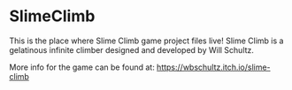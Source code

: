 # SlimeClimb
This is the place where Slime Climb game project files live! Slime Climb is a gelatinous infinite climber designed and developed by Will Schultz.

More info for the game can be found at: https://wbschultz.itch.io/slime-climb
